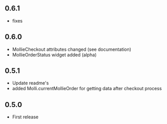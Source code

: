 ## 0.6.1

* fixes

## 0.6.0

* MollieCheckout attributes changed (see documentation)
* MollieOrderStatus widget added (alpha)

## 0.5.1

* Update readme's
* added Molli.currentMollieOrder for getting data after checkout process

## 0.5.0

* First release


